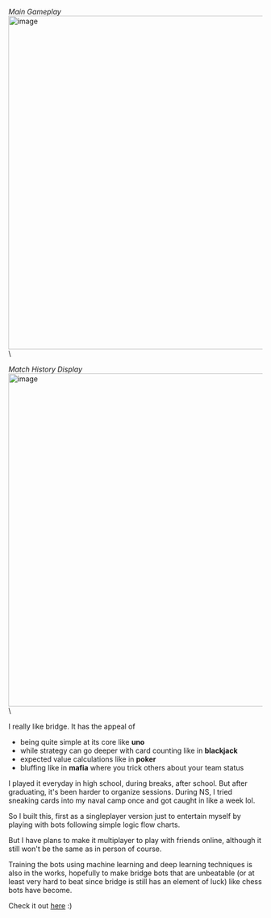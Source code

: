  *Main Gameplay* \
<img width="662" alt="image" src="https://github.com/user-attachments/assets/d2aa85ab-9abd-43ae-a5d2-dbe8fa38f78c" />\

*Match History Display* \
<img width="661" alt="image" src="https://github.com/user-attachments/assets/c1f9c09e-2864-4fb2-88d9-94d41321d18d" />\ 


I really like bridge. It has the appeal of 
- being quite simple at its core like **uno**
- while strategy can go deeper with card counting like in **blackjack**
- expected value calculations like in **poker**
- bluffing like in **mafia** where you trick others about your team status

I played it everyday in high school, during breaks, after school. But after graduating, it's been harder to organize sessions. During NS, I tried sneaking cards into my naval camp once and got caught in like a week lol.

So I built this, first as a singleplayer version just to entertain myself by playing with bots following simple logic flow charts. 

But I have plans to make it multiplayer to play with friends online, although it still won't be the same as in person of course. 

Training the bots using machine learning and deep learning techniques is also in the works, hopefully to make bridge bots that are unbeatable (or at least very hard to beat since bridge is still has an element of luck) like chess bots have become.

Check it out [here]([url](https://bridge-psi-ten.vercel.app/)) :)
